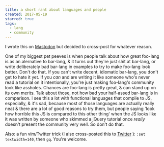 ```yaml
---
title: a short rant about languages and people
created: 2017-05-19
starred: true
tags:
  - lang
  - community
---
```


I wrote this on [Mastodon](https://mastodon.social/@zacanger) but decided
to cross-post for whatever reason.

One of my biggest pet peeves is when people talk about how great foo-lang is as
an alernative to bar-lang, & it turns out they're just shit at bar-lang, or
write deliberately bad bar-lang in examples to try to make foo-lang look better.
Don't do that. If you can't write decent, idiomatic bar-lang, you don't get to
hate it yet. If you _can_ and are writing it like someone who's never read a
tutorial on it intentionally, you're just making foo-lang's community look like
assholes.  Chances are foo-lang is pretty great, & can stand up on its own
merits. Talk about those, not how bad your half-assed bar-lang is in comparison.
I see this a lot with functional languages that compile to JS, especially, &
it's sad, because most of those languages are actually really neat & there are a
lot of good reasons to try them, but people saying 'look how horrible this JS is
compared to this other thing' when the JS looks like it was written by someone
who skimmed a jQuery tutorial once _really_ doesn't present the community very
well. So don't do that.

Also: a fun vim/Twitter trick (I also cross-posted this to
[Twitter](https://twitter.com/zacanger) ): `:set textwidth=140`, then `gq`.
You're welcome.
